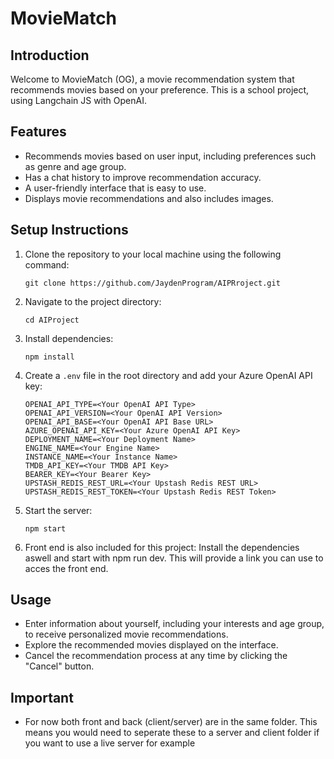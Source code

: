 
# MovieMatch

## Introduction
Welcome to MovieMatch (OG), a movie recommendation system that recommends movies based on your preference. This is a school project, using Langchain JS with OpenAI.

## Features

- Recommends movies based on user input, including preferences such as genre and age group.
- Has a chat history to improve recommendation accuracy.
- A user-friendly interface that is easy to use.
- Displays movie recommendations and also includes images.

## Setup Instructions
1. Clone the repository to your local machine using the following command:
   ```
   git clone https://github.com/JaydenProgram/AIPRroject.git
   ```

2. Navigate to the project directory:
   ```
   cd AIProject
   ```

3. Install dependencies:
   ```
   npm install
   ```

4. Create a `.env` file in the root directory and add your Azure OpenAI API key:
   ```
   OPENAI_API_TYPE=<Your OpenAI API Type>
   OPENAI_API_VERSION=<Your OpenAI API Version>
   OPENAI_API_BASE=<Your OpenAI API Base URL>
   AZURE_OPENAI_API_KEY=<Your Azure OpenAI API Key>
   DEPLOYMENT_NAME=<Your Deployment Name>
   ENGINE_NAME=<Your Engine Name>
   INSTANCE_NAME=<Your Instance Name>
   TMDB_API_KEY=<Your TMDB API Key>
   BEARER_KEY=<Your Bearer Key>
   UPSTASH_REDIS_REST_URL=<Your Upstash Redis REST URL>
   UPSTASH_REDIS_REST_TOKEN=<Your Upstash Redis REST Token>
   ```

5. Start the server:
   ```
   npm start
   ```

6. Front end is also included for this project:
   Install the dependencies aswell and start with npm run dev.
   This will provide a link you can use to acces the front end.

## Usage
- Enter information about yourself, including your interests and age group, to receive personalized movie recommendations.
- Explore the recommended movies displayed on the interface.
- Cancel the recommendation process at any time by clicking the "Cancel" button.

## Important
- For now both front and back (client/server) are in the same folder.
  This means you would need to seperate these to a server and client folder if you want to use a live server for example
